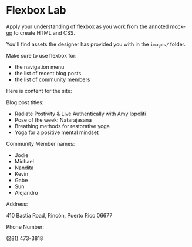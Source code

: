 # Flexbox Lab

Apply your understanding of flexbox as you work from the [annoted mock-up](./mockup-annotated.jpg) to create HTML and CSS.

You'll find assets the designer has provided you with in the `images/` folder.

Make sure to use flexbox for:

 - the navigation menu
 - the list of recent blog posts
 - the list of community members


Here is content for the site:

Blog post titles:

 - Radiate Postivity & Live Authentically with Amy Ippoliti
 - Pose of the week: Natarajasana
 - Breathing methods for restorative yoga
 - Yoga for a positive mental mindset

Community Member names:

 - Jodie
 - Michael
 - Nandita
 - Kevin
 - Gabe
 - Sun
 - Alejandro

Address:

410 Bastia Road, Rincón, Puerto Rico 06677

Phone Number:

(281) 473-3818